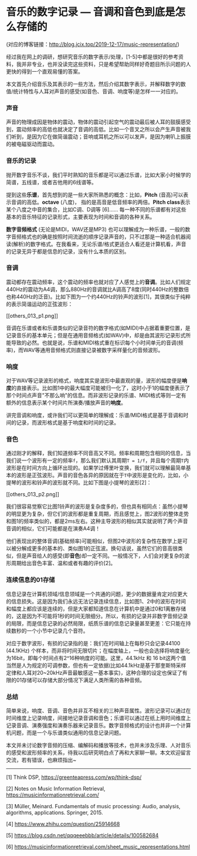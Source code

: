 # 音乐的数字记录 — 音调和音色到底是怎么存储的

(对应的博客链接：http://blog.jcix.top/2019-12-17/music-representation/)

经过我在网上的调研，想研究音乐的数字表示/处理，[1-5]中都是很好的参考资料，我并非专业，也并没读完这些资料，只是希望帮助同样好奇题目所示问题的人更快的得到一个直观易懂的答案。

本文首先介绍音乐及其表示的一些方法，然后介绍其数字表示，并解释数字的数值/统计特性与人耳对声音的感受(如音色、音调、响度等)是怎样一一对应的。

### 声音

声音的物理成因是物体的震动，物体的震动引起空气的震动最后被人耳的鼓膜感受到，震动频率的高低也就决定了音调的高低。比如一个音叉之所以会产生声音被我们听到，是因为它在做简谐震动；音响或耳机之所以可以发声，是因为喇叭上振膜的被电磁驱动而震动。

### 音乐的记录

抛开数字音乐不谈，我们平时熟知的音乐都是可以通过乐谱，比如大家小时候学的简谱，五线谱，或者吉他用的6线谱等。

提到这些**乐谱**，首先想到的是一些大家所熟悉的概念：比如，**Pitch** (音高)可以表示音调的高低。**octave** (八度)， 指的是高音是低音频率的两倍。**Pitch class**表示某个八度之中音的集合，比如C调、D调等 [6]…… 每一种不同的乐谱都有对这些基本的音乐特征的记录形式，主要表现为时间和音调的各种关系。

**数字音频格式** (无论是MIDI，WAV还是MP3) 也可以理解成为一种乐谱，一般的数字音频格式也的确是按照时间流逝的顺序记录声音的，只不过那是一种适合机器阅读(解析)的数字格式。在我看来，无论乐谱/格式更适合人看还是计算机看，声音的记录无异于都是信息的记录，没有什么本质的区别。

### 音调

震动都存在震动频率，这个震动的频率也就对应了人感觉上的**音调**。比如人们规定440Hz的震动为A4调，那么880Hz的音调就比A调高了8度(同时440Hz的整数倍也称440Hz的泛音)。比如下图为一个约440Hz的铃声的波形[1]，其很类似于纯粹的表示简谐运动的正弦波形：

[[others_013_p1.png]]

音调在乐谱或者和乐谱类似的记录音符的数字格式(如MIDI)中占据着重要位置，是记录音乐的基本单元；但是在通用音频格式(如WAV)中，却是由其波形记录形式所能导致的必然。也就是说，乐谱和MIDI格式重在标识每个小时间单元的音调(频率)，而WAV等通用音频格式则直接记录被数字采样量化的音频波形。

### 响度

对于WAV等记录波形的格式，响度其实是波形中最直观的量，波形的幅度便是**响度**的直接表示。比如图1中的最大幅度可能被归一化了，这时小于1的幅度便表示了那个时间点声音"不那么响"的信息。而非波形记录的乐谱、MIDI格式等则一定有额外的信息表示某个时间片所演奏/播放声音的**响度**。

讲完音调和响度，或许我们可以更简单的理解成：乐谱/MIDI格式是基于音调和时间的记录，而波形格式是基于响度和时间的记录。

###  音色

通过刚才的解释，我们知道频率不同音高又不同。频率和周期包含相同的信息，当我们说一个波形有一定的频率`f`，那么我们默认其周期`T = 1/f`，并且每个周期`T`内波形是在时间方向上循环出现的。如果学过傅里叶变换，我们就可以理解最简单基本的波形是正弦波形。声音的音色各异的原因就在于`T`中波形是变化的，比如，小提琴的波形和铃声的波形就不同。比如下图是小提琴的波形[2]：

[[others_013_p2.png]]

我们很容易觉察它比图1铃声的波形是复杂度多的，但也具有相同点：虽然小提琴的明显更为复杂，但它们的波形都是重复周期，而且感觉上，图2波形的整体走势和图1的频率类似的，都是2ms左右。这种主导波形的相似其实就说明了两个声音音调的相似，它们可能都是在演奏A4调！

他们表现出的整体音调(基础频率)可能相似，但图2中波形的复杂性在数学上是可以被分解成更多的基本的、类似图1的正弦波。换句话说，虽然它们的音高很类似，但是声音给人的感受(即**音色**)却一定不同。一般情况下，人们会对更复杂的波形周期给出音色丰富、温和或者有趣的评价[2]。

### 连续信息的01存储

信息记录在计算机领域/信息领域是一个共通的问题，更少的数据量肯定对应更大的信息损失。这是因为我们永远无法记录连续信息，比如图1、2中的波形在时间和幅度上都应该是连续的，但是大家都知道信息在计算机中是通过0和1离散存储的，这是因为不可能将1秒的时间无限细分。所以，有损的记录并非数字音频记录的局限，而是信息记录的必然局限，纸质乐谱的信息记录量甚至更差：它只能在持续数秒的一个小节中记录几个音符。

对应于数字波形，有损的记录指的是：我们在时间轴上在每秒只会记录44100 (44.1KHz) 个样本，而非将时间无限切片；在幅度轴上，一般也会选择将响度量化为16bit，即每个时间点有2^16种响度的可能。这里，44.1kHz 和 16 bit这两个值当然是人为规定的可调参数，但也有一定依据(比如44.1kHz是基于那奎斯特采样定律和人耳对20~20kHz声音最敏感这一基本事实)，这种合理的设定也保证了有限的01存储可以存储大部分情况下满足人类所需的各种音频。

### 总结

简单来说，响度、音调、音色并非互不相关的三种声音属性。波形记录可以通过在时间维度上记录响度，间接地记录音调和音色；乐谱可以通过在纸上用时间维度上记录音调、演奏强度和演奏乐器来记录音乐。数字音频格式的设计也并非一个计算机问题，而是一个与乐谱类似通用的信息记录问题。

本文并未讨论数字音频的压缩、编解码和播放等技术，也并未涉及乐理、人对音乐的感受和波形频率的关系，待我以后研究明白点了再和大家聊一聊。本文欢迎留言交流，若有错误，也麻烦指出~

---

[1] Think DSP, https://greenteapress.com/wp/think-dsp/

[2] Notes on Music Information Retrieval, https://musicinformationretrieval.com/

[3] Müller, Meinard. Fundamentals of music processing: Audio, analysis, algorithms, applications. Springer, 2015.

[4] https://www.zhihu.com/question/25914668

[5] https://blog.csdn.net/qqqeeebbb/article/details/100582684

[6] https://musicinformationretrieval.com/sheet_music_representations.html